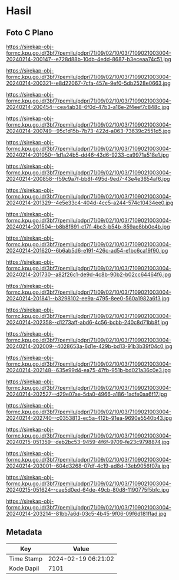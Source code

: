 # Hasil

## Foto C Plano

https://sirekap-obj-formc.kpu.go.id/3bf7/pemilu/pdpr/71/09/02/10/03/7109021003004-20240214-200147--e728d88b-10db-4edd-8687-b3eceaa74c51.jpg

https://sirekap-obj-formc.kpu.go.id/3bf7/pemilu/pdpr/71/09/02/10/03/7109021003004-20240214-200321--e8d22067-7cfa-457e-9ef0-5db2528e0663.jpg

https://sirekap-obj-formc.kpu.go.id/3bf7/pemilu/pdpr/71/09/02/10/03/7109021003004-20240214-200454--cea4ab38-6f0d-47b3-a16e-2f4eef7c848c.jpg

https://sirekap-obj-formc.kpu.go.id/3bf7/pemilu/pdpr/71/09/02/10/03/7109021003004-20240214-200749--95c1d15b-7b73-422d-a063-73639c2551d5.jpg

https://sirekap-obj-formc.kpu.go.id/3bf7/pemilu/pdpr/71/09/02/10/03/7109021003004-20240214-201050--1d1a24b5-dd46-43d6-9233-ca9971a518e1.jpg

https://sirekap-obj-formc.kpu.go.id/3bf7/pemilu/pdpr/71/09/02/10/03/7109021003004-20240214-200858--f59c9a7f-bb8f-495d-9ed7-43e4e3654af6.jpg

https://sirekap-obj-formc.kpu.go.id/3bf7/pemilu/pdpr/71/09/02/10/03/7109021003004-20240214-201329--4e5e33c4-404d-4cc5-a244-574c10434ee0.jpg

https://sirekap-obj-formc.kpu.go.id/3bf7/pemilu/pdpr/71/09/02/10/03/7109021003004-20240214-201504--b8b8f691-c17f-4bc3-b54b-859ae8bb0e4b.jpg

https://sirekap-obj-formc.kpu.go.id/3bf7/pemilu/pdpr/71/09/02/10/03/7109021003004-20240214-201620--6b6ab5d6-e191-426c-ad54-e1bc6ca19f90.jpg

https://sirekap-obj-formc.kpu.go.id/3bf7/pemilu/pdpr/71/09/02/10/03/7109021003004-20240214-201730--a82f26c1-de9d-4c8b-90b2-b02cc64464f6.jpg

https://sirekap-obj-formc.kpu.go.id/3bf7/pemilu/pdpr/71/09/02/10/03/7109021003004-20240214-201841--b3298102-ee9a-4795-8ee0-560a1982a6f3.jpg

https://sirekap-obj-formc.kpu.go.id/3bf7/pemilu/pdpr/71/09/02/10/03/7109021003004-20240214-202358--d1273aff-abd6-4c56-bcbb-240c8d71bb8f.jpg

https://sirekap-obj-formc.kpu.go.id/3bf7/pemilu/pdpr/71/09/02/10/03/7109021003004-20240214-202009--4028653a-6d1e-429b-bd13-91b3b39f04c0.jpg

https://sirekap-obj-formc.kpu.go.id/3bf7/pemilu/pdpr/71/09/02/10/03/7109021003004-20240214-202148--635e99d4-ea75-47fb-951b-bd021a36c0e3.jpg

https://sirekap-obj-formc.kpu.go.id/3bf7/pemilu/pdpr/71/09/02/10/03/7109021003004-20240214-202527--d29e07ae-5da0-4966-a186-1adfe0aa6f17.jpg

https://sirekap-obj-formc.kpu.go.id/3bf7/pemilu/pdpr/71/09/02/10/03/7109021003004-20240214-202740--c0353813-ec5a-412b-91ea-9690e5540b43.jpg

https://sirekap-obj-formc.kpu.go.id/3bf7/pemilu/pdpr/71/09/02/10/03/7109021003004-20240215-051359--deb2bc53-9459-4f6f-9709-fe23c9798874.jpg

https://sirekap-obj-formc.kpu.go.id/3bf7/pemilu/pdpr/71/09/02/10/03/7109021003004-20240214-203001--604d3268-07df-4c19-ad8d-13eb9056f07a.jpg

https://sirekap-obj-formc.kpu.go.id/3bf7/pemilu/pdpr/71/09/02/10/03/7109021003004-20240215-051624--cae5d0ed-64de-49cb-80d8-1190775f5bfc.jpg

https://sirekap-obj-formc.kpu.go.id/3bf7/pemilu/pdpr/71/09/02/10/03/7109021003004-20240214-203214--81bb7a6d-03c5-4b45-9f06-09f6d181ffad.jpg


## Metadata

| Key        | Value               |
| ---------- | ------------------- |
| Time Stamp | 2024-02-19 06:21:02 |
| Kode Dapil | 7101                |



